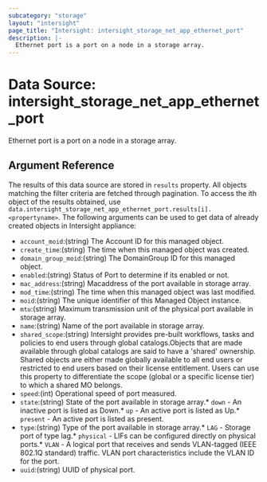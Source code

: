 ```yaml
---
subcategory: "storage"
layout: "intersight"
page_title: "Intersight: intersight_storage_net_app_ethernet_port"
description: |-
  Ethernet port is a port on a node in a storage array.
---
```


# Data Source: intersight_storage_net_app_ethernet_port
Ethernet port is a port on a node in a storage array.
## Argument Reference
The results of this data source are stored in `results` property.
All objects matching the filter criteria are fetched through pagination.
To access the ith object of the results obtained, use `data.intersight_storage_net_app_ethernet_port.results[i].<propertyname>`.
The following arguments can be used to get data of already created objects in Intersight appliance:
* `account_moid`:(string) The Account ID for this managed object. 
* `create_time`:(string) The time when this managed object was created. 
* `domain_group_moid`:(string) The DomainGroup ID for this managed object. 
* `enabled`:(string) Status of Port to determine if its enabled or not. 
* `mac_address`:(string) Macaddress  of the port available in storage array. 
* `mod_time`:(string) The time when this managed object was last modified. 
* `moid`:(string) The unique identifier of this Managed Object instance. 
* `mtu`:(string) Maximum transmission unit of the physical port available in storage array. 
* `name`:(string) Name of the port available in storage array. 
* `shared_scope`:(string) Intersight provides pre-built workflows, tasks and policies to end users through global catalogs.Objects that are made available through global catalogs are said to have a 'shared' ownership. Shared objects are either made globally available to all end users or restricted to end users based on their license entitlement. Users can use this property to differentiate the scope (global or a specific license tier) to which a shared MO belongs. 
* `speed`:(int) Operational speed of port measured. 
* `state`:(string) State of the port available in storage array.* `down` - An inactive port is listed as Down.* `up` - An active port is listed as Up.* `present` - An active port is listed as present. 
* `type`:(string) Type of the port available in storage array.* `LAG` - Storage port of type lag.* `physical` - LIFs can be configured directly on physical ports.* `VLAN` - A logical port that receives and sends VLAN-tagged (IEEE 802.1Q standard) traffic. VLAN port characteristics include the VLAN ID for the port. 
* `uuid`:(string) UUID of physical port. 
 